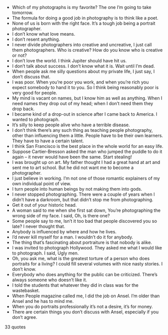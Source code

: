  - Which of my photographs is my favorite? The one I’m going to take tomorrow.
 - The formula for doing a good job in photography is to think like a poet.
 - None of us is born with the right face. It’s a tough job being a portrait photographer.
 - I don’t know what love means.
 - I don’t resent anything.
 - I never divide photographers into creative and uncreative, I just call them photographers. Who is creative? How do you know who is creative or not?
 - I don’t love the world. I think Jupiter should have hit us.
 - I don’t talk about success. I don’t know what it is. Wait until I’m dead.
 - When people ask me silly questions about my private life, I just say, I don’t discuss that.
 - I was poor. When you’re poor you work, and when you’re rich you expect somebody to hand it to you. So I think being reasonably poor is very good for people.
 - My mind is vacant on names, but I know him as well as anything. When I need names they drop out of my head; when I don’t need them they drop back.
 - I became kind of a drop-out in science after I came back to America. I wanted to photograph.
 - It’s silly to keep people alive who have a terrible disease.
 - I don’t think there’s any such thing as teaching people photography, other than influencing them a little. People have to be their own learners. They have to have a certain talent.
 - I think San Francisco is the best place in the whole world for an easy life.
 - Suppose Cartier-Bresson asked the man who jumped the puddle to do it again – it never would have been the same. Start stealing!
 - I was brought up on art. My father thought I had a great hand at art and sent me to art school. But he did not want me to become a photographer.
 - I just believe in working. I’m not one of those romantic explainers of my own individual point of view.
 - I turn people into human beings by not making them into gods.
 - I never stopped photographing. There were a couple of years when I didn’t have a darkroom, but that didn’t stop me from photographing.
 - Get it out of your historic head.
 - A woman said to me when she first sat down, You’re photographing the wrong side of my face. I said, Oh, is there one?
 - Some people say to me, Isn’t it too bad that people discovered you so late? I never thought that.
 - Anybody is influenced by where and how he lives.
 - I’d never kill myself for a man. I wouldn’t do it for anybody.
 - The thing that’s fascinating about portraiture is that nobody is alike.
 - I was invited to photograph Hollywood. They asked me what I would like to photograph. I said, Ugly men.
 - Oh, you ask me, what is the greatest torture of a person who does portraits for a living? I could fill several volumes with nice nasty stories. I don’t know.
 - Everybody who does anything for the public can be criticized. There’s always someone who doesn’t like it.
 - I told the students that whatever they did in class was for the wastebasket.
 - When People magazine called me, I did the job on Ansel. I’m older than Ansel and he has to mind me.
 - When you do portraits professionally it’s not a desire, it’s for money.
 - There are certain things you don’t discuss with Ansel, especially if you don’t agree.

33 quotes